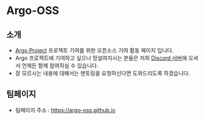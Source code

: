 # Argo-OSS
## 소개
- [Argo Project](https://github.com/argoproj) 프로젝트 기여를 위한 오픈소스 기여 활동 페이지 입니다.
- Argo 프로젝트에 기여하고 싶으나 망설여지시는 분들은 저희 [Discord 서버](https://discord.gg/m3qF3pfQyV)에 오셔서 언제든 함께 참여하실 수 있습니다.
- 잘 모르시는 내용에 대해서는 멘토링을 요청하신다면 도와드리도록 하겠습니다.

## 팀페이지
- 팀페이지 주소 : https://argo-oss.github.io
